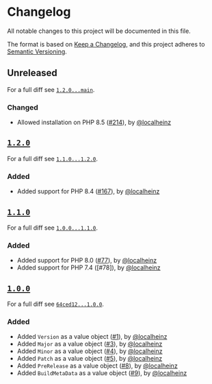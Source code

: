 # Changelog

All notable changes to this project will be documented in this file.

The format is based on [Keep a Changelog](https://keepachangelog.com/en/1.0.0/), and this project adheres to [Semantic Versioning](https://semver.org/spec/v2.0.0.html).

## Unreleased

For a full diff see [`1.2.0...main`][1.2.0...main].

### Changed

- Allowed installation on PHP 8.5 ([#214]), by [@localheinz]

## [`1.2.0`][1.2.0]

For a full diff see [`1.1.0...1.2.0`][1.1.0...1.2.0].

### Added

- Added support for PHP 8.4 ([#167]), by [@localheinz]

## [`1.1.0`][1.1.0]

For a full diff see [`1.0.0...1.1.0`][1.0.0...1.1.0].

### Added

- Added support for PHP 8.0 ([#77]), by [@localheinz]
- Added support for PHP 7.4 ([#78]), by [@localheinz]

## [`1.0.0`][1.0.0]

For a full diff see [`64ced12...1.0.0`][64ced12...1.0.0].

### Added

- Added `Version` as a value object ([#1]), by [@localheinz]
- Added `Major` as a value object ([#3]), by [@localheinz]
- Added `Minor` as a value object ([#4]), by [@localheinz]
- Added `Patch` as a value object ([#5]), by [@localheinz]
- Added `PreRelease` as a value object ([#8]), by [@localheinz]
- Added `BuildMetaData` as a value object ([#9]), by [@localheinz]

[1.0.0]: https://github.com/ergebnis/version/releases/tag/1.0.0
[1.1.0]: https://github.com/ergebnis/version/releases/tag/1.1.0
[1.2.0]: https://github.com/ergebnis/version/releases/tag/1.2.0

[64ced12...1.0.0]: https://github.com/ergebnis/version/compare/64ced12...1.0.0
[1.0.0...1.1.0]: https://github.com/ergebnis/version/compare/1.0.0...1.1.0
[1.1.0...1.2.0]: https://github.com/ergebnis/version/compare/1.1.0...1.2.0
[1.2.0...main]: https://github.com/ergebnis/version/compare/1.2.0...main

[#1]: https://github.com/ergebnis/version/pull/1
[#3]: https://github.com/ergebnis/version/pull/3
[#4]: https://github.com/ergebnis/version/pull/4
[#5]: https://github.com/ergebnis/version/pull/5
[#8]: https://github.com/ergebnis/version/pull/8
[#9]: https://github.com/ergebnis/version/pull/9
[#77]: https://github.com/ergebnis/version/pull/77
[#167]: https://github.com/ergebnis/version/pull/167
[#214]: https://github.com/ergebnis/version/pull/214

[@localheinz]: https://github.com/localheinz
